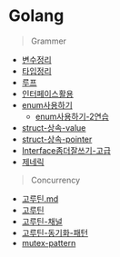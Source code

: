 # Golang

> Grammer

- [변수정리](./grammers/vars.go)
- [타입정리](./grammers/custom-type.go)
- [루프](./grammers/controll.go)
- [인터페이스활용](./grammers/interface.go)
- [enum사용하기](./grammers/enum.go)
  - [enum사용하기-2연습](./grammers/enum-%EC%97%B0%EC%8A%B5.go)
- [struct-상속-value](./grammers/only-value-extends.go)
- [struct-상속-pointer](./grammers/pointer-extends.go)
- [Interface좀더잘쓰기-고급](./grammers/advanced-interface.go)
- [제네릭](./grammers/generic.go)

> Concurrency

- [고루틴.md](./concurrency.md)
- [고루틴](./concurrency/goroutine.go)
- [고루틴-채널](./concurrency/shared-channel.go)
- [고루틴-동기화-패턴](./concurrency/select-pattern.go)
- [mutex-pattern](./concurrency/mutex.go)
